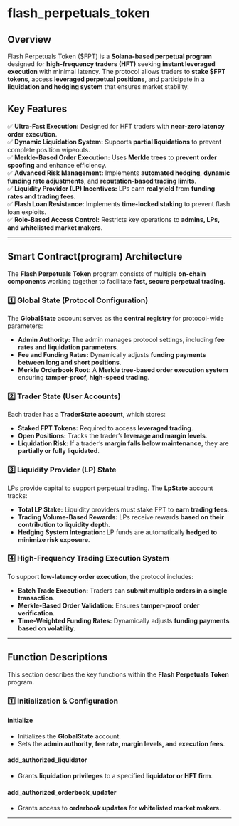 # flash_perpetuals_token

## **Overview**
Flash Perpetuals Token ($FPT) is a **Solana-based perpetual program** designed for **high-frequency traders (HFT)** seeking **instant leveraged execution** with minimal latency. The protocol allows traders to **stake $FPT tokens**, access **leveraged perpetual positions**, and participate in a **liquidation and hedging system** that ensures market stability.

## **Key Features**
✅ **Ultra-Fast Execution:** Designed for HFT traders with **near-zero latency order execution**.  
✅ **Dynamic Liquidation System:** Supports **partial liquidations** to prevent complete position wipeouts.  
✅ **Merkle-Based Order Execution:** Uses **Merkle trees** to **prevent order spoofing** and enhance efficiency.  
✅ **Advanced Risk Management:** Implements **automated hedging**, **dynamic funding rate adjustments**, and **reputation-based trading limits**.  
✅ **Liquidity Provider (LP) Incentives:** LPs earn **real yield** from **funding rates and trading fees**.  
✅ **Flash Loan Resistance:** Implements **time-locked staking** to prevent flash loan exploits.  
✅ **Role-Based Access Control:** Restricts key operations to **admins, LPs, and whitelisted market makers**.  

---

## **Smart Contract(program) Architecture**
The **Flash Perpetuals Token** program consists of multiple **on-chain components** working together to facilitate **fast, secure perpetual trading**.

### **1️⃣ Global State (Protocol Configuration)**
The **GlobalState** account serves as the **central registry** for protocol-wide parameters:
- **Admin Authority:** The admin manages protocol settings, including **fee rates and liquidation parameters**.
- **Fee and Funding Rates:** Dynamically adjusts **funding payments between long and short positions**.
- **Merkle Orderbook Root:** A **Merkle tree-based order execution system** ensuring **tamper-proof, high-speed trading**.

### **2️⃣ Trader State (User Accounts)**
Each trader has a **TraderState account**, which stores:
- **Staked FPT Tokens:** Required to access **leveraged trading**.
- **Open Positions:** Tracks the trader’s **leverage and margin levels**.
- **Liquidation Risk:** If a trader’s **margin falls below maintenance**, they are **partially or fully liquidated**.

### **3️⃣ Liquidity Provider (LP) State**
LPs provide capital to support perpetual trading. The **LpState** account tracks:
- **Total LP Stake:** Liquidity providers must stake FPT to **earn trading fees**.
- **Trading Volume-Based Rewards:** LPs receive rewards **based on their contribution to liquidity depth**.
- **Hedging System Integration:** LP funds are automatically **hedged to minimize risk exposure**.

### **4️⃣ High-Frequency Trading Execution System**
To support **low-latency order execution**, the protocol includes:
- **Batch Trade Execution:** Traders can **submit multiple orders in a single transaction**.
- **Merkle-Based Order Validation:** Ensures **tamper-proof order verification**.
- **Time-Weighted Funding Rates:** Dynamically adjusts **funding payments based on volatility**.

---


## **Function Descriptions**
This section describes the key functions within the **Flash Perpetuals Token** program.

### **1️⃣ Initialization & Configuration**
#### **initialize**
- Initializes the **GlobalState** account.
- Sets the **admin authority, fee rate, margin levels, and execution fees**.

#### **add_authorized_liquidator**
- Grants **liquidation privileges** to a specified **liquidator or HFT firm**.

#### **add_authorized_orderbook_updater**
- Grants access to **orderbook updates** for **whitelisted market makers**.

---
